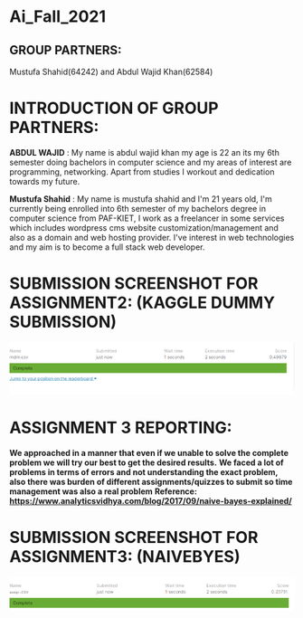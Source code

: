 # Ai_Fall_2021

## GROUP PARTNERS:
Mustufa Shahid(64242) and 
Abdul Wajid Khan(62584)

# INTRODUCTION OF GROUP PARTNERS:
**ABDUL WAJID** : My name is abdul wajid khan my age is 22 an its my 6th semester doing bachelors in computer science  and my areas of interest are programming, networking. Apart from studies I workout and dedication towards my future.

**Mustufa Shahid** : My name is mustufa shahid and I'm 21 years old, I'm currently being enrolled into 6th semester of my bachelors degree in computer science from PAF-KIET, I work as a freelancer in some services which includes wordpress cms website customization/management and also as a domain and web hosting provider. I've interest in web technologies and my aim is to become a full stack web developer.


# SUBMISSION SCREENSHOT FOR ASSIGNMENT2: (KAGGLE DUMMY SUBMISSION)

![](nov21%20-%20KaggleCompetition/score1.PNG)

# ASSIGNMENT 3 REPORTING:
**We approached in a manner that even if we unable to solve the complete problem we will try our best to get the desired results.**
**We faced a lot of problems in terms of errors and not understanding the exact problem, also there was burden of different assignments/quizzes to submit so time management was also a real problem**
**Reference: https://www.analyticsvidhya.com/blog/2017/09/naive-bayes-explained/**

# SUBMISSION SCREENSHOT FOR ASSIGNMENT3: (NAIVEBYES)
![](Assign02-Naive%20Bayes/submission3.png)

